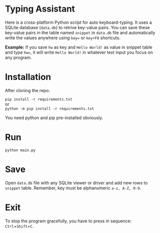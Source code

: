 # Typing Assistant

Here is a cross-platform Python script for auto keyboard-typing. It uses a SQLite database (`data.db`) to retrive key-value pairs. You can save these key-value pairs in the table named `snippet` in `data.db` file and automatically write the values anywhere using `key=` or `key+F8` shortcuts.

**Example:** If you save `hw` as key and `Hello World!` as value in snippet table and type `hw=`, it will write `Hello World!` in whatever text input you focus on any program.

# Installation

After cloning the repo:

`pip install -r requirements.txt`
<br> or <br>
`python -m pip install -r requirements.txt`

You need python and pip pre-installed obviously.

# Run

`python main.py`

# Save

Open `data.db` file with any SQLite viewer or driver and add new rows to `snippet` table.
Remember, key must be alphanumeric `a-z, A-Z, 0-9`.

# Exit

To stop the program gracefully, you have to press in sequence: `Ctrl`+`Shift`+`C`.